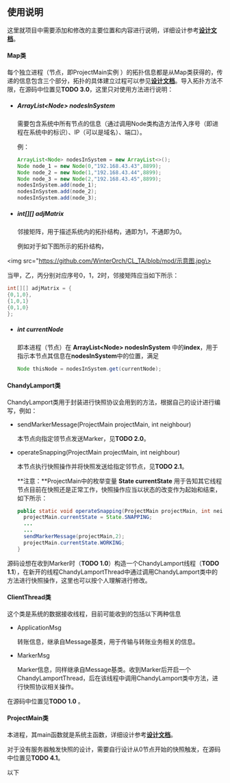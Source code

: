 ## 使用说明

这里就项目中需要添加和修改的主要位置和内容进行说明，详细设计参考[**设计文档**](https://github.com/WinterOrch/CL_TA/blob/mod/%E8%AE%BE%E8%AE%A1%E6%96%87%E6%A1%A3.md)。

#### Map类

每个独立进程（节点，即ProjectMain实例 ）的拓扑信息都是从Map类获得的，传递的信息包含三个部分，拓扑的具体建立过程可以参见[**设计文档**](https://github.com/WinterOrch/CL_TA/blob/mod/%E8%AE%BE%E8%AE%A1%E6%96%87%E6%A1%A3.md)。导入拓扑方法不限，在源码中位置见**TODO 3.0**，这里只对使用方法进行说明：

- ##### ArrayList\<Node> nodesInSystem

  需要包含系统中所有节点的信息（通过调用Node类构造方法传入序号（即进程在系统中的标识）、IP（可以是域名）、端口）。

  例：

  ```java
  ArrayList<Node> nodesInSystem = new ArrayList<>();
  Node node_1 = new Node(0,"192.168.43.43",8899);
  Node node_2 = new Node(1,"192.168.43.44",8899);
  Node node_3 = new Node(2,"192.168.43.45",8899);
  nodesInSystem.add(node_1);
  nodesInSystem.add(node_2);
  nodesInSystem.add(node_3);
  ```

- ##### int\[][] adjMatrix

  邻接矩阵，用于描述系统内的拓扑结构，通即为1，不通即为0。

  例如对于如下图所示的拓扑结构，

<img src="https://github.com/WinterOrch/CL_TA/blob/mod/示意图.jpg\>

  当甲，乙，丙分别对应序号0，1，2时，邻接矩阵应当如下所示：

  ```java
  int[][] adjMatrix = {
  {0,1,0},
  {1,0,1}
  {0,1,0}
  };
  ```

- ##### int currentNode

  即本进程（节点）在 **ArrayList\<Node> nodesInSystem** 中的**index**，用于指示本节点其信息在**nodesInSystem**中的位置，满足

  ```java
  Node thisNode = nodesInSystem.get(currentNode);
  ```

#### ChandyLamport类

ChandyLamport类用于封装进行快照协议会用到的方法，根据自己的设计进行编写，例如：

- sendMarkerMessage(ProjectMain projectMain, int neighbour)

  本节点向指定领节点发送Marker，见**TODO 2.0**。

- operateSnapping(ProjectMain projectMain, int neighbour)

  本节点执行快照操作并将快照发送给指定邻节点，见**TODO 2.1**。

  **注意：**ProjectMain中的枚举变量 **State currentState** 用于告知其它线程节点目前在快照还是正常工作，快照操作应当以状态的改变作为起始和结束，如下所示：

  ```java
  public static void operateSnapping(ProjectMain projectMain, int neighbour) {
  	projectMain.currentState = State.SNAPPING;
    ...
    ...
    sendMarkerMessage(projectMain,2);
    projectMain.currentState.WORKING;
  }
  ```

源码设想在收到Marker时（**TODO 1.0**）构造一个ChandyLamport线程（**TODO 1.1**），在新开的线程ChandyLamportThread中通过调用ChandyLamport类中的方法进行快照操作，这里也可以按个人理解进行修改。

#### ClientThread类

这个类是系统的数据接收线程，目前可能收到的包括以下两种信息

- ApplicationMsg

  转账信息，继承自Message基类，用于传输与转账业务相关的信息。

- MarkerMsg

  Marker信息，同样继承自Message基类。收到Marker后开启一个ChandyLamportThread，后在该线程中调用ChandyLamport类中方法，进行快照协议相关操作。

在源码中位置见**TODO 1.0** 。

#### ProjectMain类

本进程，其main函数就是系统主函数，详细设计参考[**设计文档**](https://github.com/WinterOrch/CL_TA/blob/mod/%E8%AE%BE%E8%AE%A1%E6%96%87%E6%A1%A3.md)。

对于没有服务器触发快照的设计，需要自行设计从0节点开始的快照触发，在源码中位置见**TODO 4.1**。



以下
